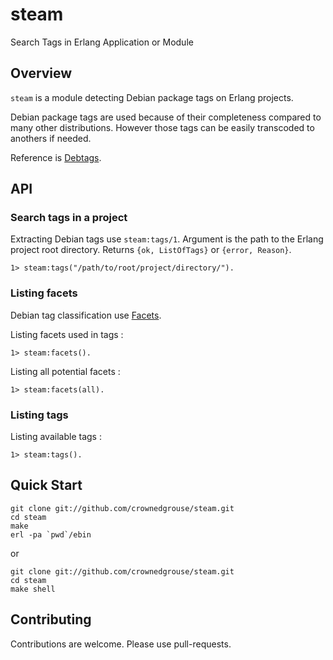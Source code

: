 # steam
Search Tags in Erlang Application or Module

## Overview ##
`steam` is a module detecting Debian package tags on Erlang projects. 

Debian package tags are used because of their completeness compared to many other distributions. However those tags can be easily transcoded to anothers if needed.

Reference is [Debtags](http://anonscm.debian.org/cgit/debtags/vocabulary.git/tree/debian-packages).

## API ##
### Search tags in a project ###

Extracting Debian tags use `steam:tags/1`. 
Argument is the path to the Erlang project root directory.
Returns `{ok, ListOfTags}` or `{error, Reason}`.

```
1> steam:tags("/path/to/root/project/directory/").
```

### Listing facets ###
Debian tag classification use [Facets](https://en.wikipedia.org/wiki/Faceted_classification).

Listing facets used in tags :
```
1> steam:facets().
```

Listing all potential facets :

```
1> steam:facets(all).
```

### Listing tags ###

Listing available tags :
```
1> steam:tags().
```

## Quick Start ##

```
git clone git://github.com/crownedgrouse/steam.git
cd steam
make
erl -pa `pwd`/ebin
```
or
```
git clone git://github.com/crownedgrouse/steam.git
cd steam
make shell
```

## Contributing ##

Contributions are welcome. Please use pull-requests.

